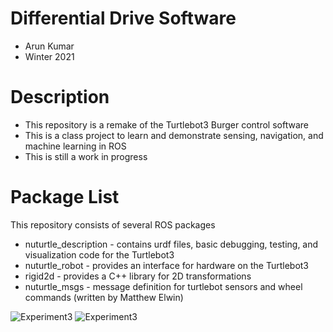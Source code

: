 # Differential Drive Software
* Arun Kumar
* Winter 2021

# Description
* This repository is a remake of the Turtlebot3 Burger control software
* This is a class project to learn and demonstrate sensing, navigation, and machine learning in ROS
* This is still a work in progress

# Package List
This repository consists of several ROS packages
- nuturtle_description - contains urdf files, basic debugging, testing, and visualization code for the Turtlebot3
- nuturtle_robot - provides an interface for hardware on the Turtlebot3
- rigid2d - provides a C++ library for 2D transformations
- nuturtle_msgs - message definition for turtlebot sensors and wheel commands (written by Matthew Elwin)<br/>

![Experiment3](nuturtle_robot/gifs/experiment3.gif)
![Experiment3](nuturtle_robot/gifs/scrren3.gif)